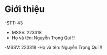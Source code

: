 # Giới thiệu
-STT: 43
- MSSV: 223318
- Họ và tên: Nguyễn Trọng Quí !!

-MSSV: 223318
-Họ và tên: Nguyễn Trọng Quí !!
